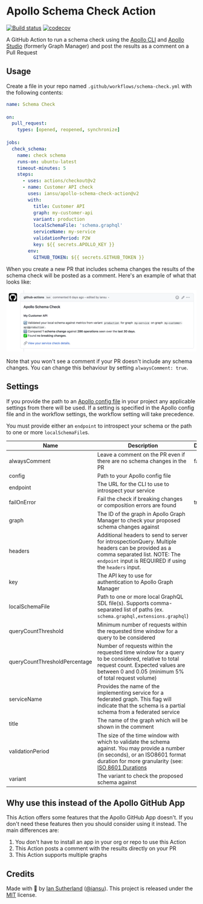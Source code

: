 # Apollo Schema Check Action

[![Build status](https://github.com/iansu/apollo-schema-check-action/workflows/CI/badge.svg)](https://github.com/iansu/apollo-schema-check-action/actions)
[![codecov](https://codecov.io/gh/iansu/apollo-schema-check-action/branch/master/graph/badge.svg)](https://codecov.io/gh/iansu/apollo-schema-check-action)

A GitHub Action to run a schema check using the [Apollo CLI](https://www.apollographql.com/docs/devtools/cli/) and [Apollo Studio](https://www.apollographql.com/docs/studio/) (formerly Graph Manager) and post the results as a comment on a Pull Request

## Usage

Create a file in your repo named `.github/workflows/schema-check.yml` with the following contents:

```yml
name: Schema Check

on:
  pull_request:
    types: [opened, reopened, synchronize]

jobs:
  check_schema:
    name: check schema
    runs-on: ubuntu-latest
    timeout-minutes: 5
    steps:
      - uses: actions/checkout@v2
      - name: Customer API check
        uses: iansu/apollo-schema-check-action@v2
        with:
          title: Customer API
          graph: my-customer-api
          variant: production
          localSchemaFile: 'schema.graphql'
          serviceName: my-service
          validationPeriod: P2W
          key: ${{ secrets.APOLLO_KEY }}
        env:
          GITHUB_TOKEN: ${{ secrets.GITHUB_TOKEN }}
```

When you create a new PR that includes schema changes the results of the schema check will be posted as a comment. Here's an example of what that looks like:

![Screenshot](./screenshot.png)

Note that you won't see a comment if your PR doesn't include any schema changes. You can change this behaviour by setting `alwaysComment: true`.

## Settings

If you provide the path to an [Apollo config file](https://www.apollographql.com/docs/devtools/apollo-config/) in your project any applicable settings from there will be used. If a setting is specified in the Apollo config file and in the workflow settings, the workflow setting will take precedence.

You must provide either an `endpoint` to introspect your schema or the path to one or more `localSchemaFile`s.

| Name                          | Description                                                                                                                                                                                                                                   | Default | Required |
| ----------------------------- | --------------------------------------------------------------------------------------------------------------------------------------------------------------------------------------------------------------------------------------------- | ------- | -------- |
| alwaysComment                 | Leave a comment on the PR even if there are no schema changes in the PR                                                                                                                                                                       | false   | No       |
| config                        | Path to your Apollo config file                                                                                                                                                                                                               |         | No       |
| endpoint                      | The URL for the CLI to use to introspect your service                                                                                                                                                                                         |         | No       |
| failOnError                   | Fail the check if breaking changes or composition errors are found                                                                                                                                                                            | true    | No       |
| graph                         | The ID of the graph in Apollo Graph Manager to check your proposed schema changes against                                                                                                                                                     |         | No       |
| headers                       | Additional headers to send to server for introspectionQuery. Multiple headers can be provided as a comma separated list. NOTE: The `endpoint` input is REQUIRED if using the `headers` input.                                                 |         | No       |
| key                           | The API key to use for authentication to Apollo Graph Manager                                                                                                                                                                                 |         | Yes      |
| localSchemaFile               | Path to one or more local GraphQL SDL file(s). Supports comma-separated list of paths (ex. `schema.graphql,extensions.graphql`)                                                                                                               |         | No       |
| queryCountThreshold           | Minimum number of requests within the requested time window for a query to be considered                                                                                                                                                      |         | No       |
| queryCountThresholdPercentage | Number of requests within the requested time window for a query to be considered, relative to total request count. Expected values are between 0 and 0.05 (minimum 5% of total request volume)                                                |         | No       |
| serviceName                   | Provides the name of the implementing service for a federated graph. This flag will indicate that the schema is a partial schema from a federated service                                                                                     |         | No       |
| title                         | The name of the graph which will be shown in the comment                                                                                                                                                                                      |         | No       |
| validationPeriod              | The size of the time window with which to validate the schema against. You may provide a number (in seconds), or an ISO8601 format duration for more granularity (see: [ISO 8601 Durations](https://en.wikipedia.org/wiki/ISO_8601#Durations) |         | Yes      |
| variant                       | The variant to check the proposed schema against                                                                                                                                                                                              |         | No       |

## Why use this instead of the Apollo GitHub App

This Action offers some features that the Apollo GitHub App doesn't. If you don't need these features then you should consider using it instead. The main differences are:

1. You don't have to install an app in your org or repo to use this Action
1. This Action posts a comment with the results directly on your PR
1. This Action supports multiple graphs

## Credits

Made with :tumbler_glass: by [Ian Sutherland](https://iansutherland.ca) ([@iansu](https://twitter.com/iansu)). This project is released under the [MIT](/LICENSE) license.
